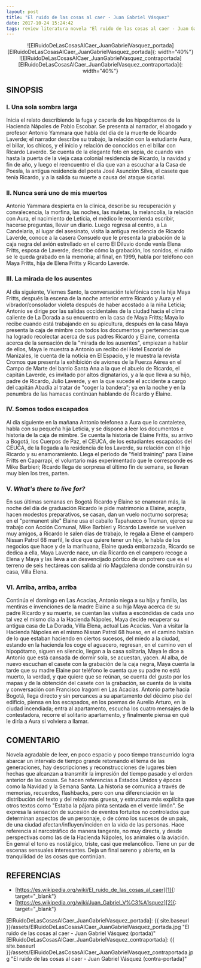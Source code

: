 ```yaml
---
layout: post
title: "El ruido de las cosas al caer - Juan Gabriel Vásquez"
date: 2017-10-24 15:24:42
tags: review literatura novela "El ruido de las cosas al caer - Juan Gabriel Vásquez" "El ruido de las cosas al caer" "Juan Gabriel Vásquez" ElRuidoDeLasCosasAlCaer_JuanGabrielVásquez ElRuidoDeLasCosasAlCaer_JuanGabrielVasquez ElRuidoDeLasCosasAlCaer JuanGabrielVásquez JuanGabrielVasquez
---
```




<div style="text-align:center" markdown="1">
![ElRuidoDeLasCosasAlCaer_JuanGabrielVasquez_portada][ElRuidoDeLasCosasAlCaer_JuanGabrielVasquez_portada]{: width="40%"}
![ElRuidoDeLasCosasAlCaer_JuanGabrielVasquez_contraportada][ElRuidoDeLasCosasAlCaer_JuanGabrielVasquez_contraportada]{: width="40%"}
</div>



## SINOPSIS

### I. Una sola sombra larga
Inicia el relato describiendo la fuga y cacería de los hipopótamos de la Hacienda Nápoles de Pablo Escobar. Se presenta al narrador, el abogado y profesor Antonio Yammara que habla del día de la muerte de Ricardo Laverde; el narrador describe su trabajo, la relación con la estudiante Aura, el billar, los chicos, y el inicio y relación de conocidos en el billar con Ricardo Laverde. Se cuenta de la elegante foto en sepia, de cuando van hasta la puerta de la vieja casa colonial residencia de Ricardo, la navidad y fin de año, y luego el reencuentro el día que van a escuchar a la Casa de Poesía, la antigua residencia del poeta José Asunción Silva, el casete que tenía Ricardo, y a la salida su muerte a causa del ataque sicarial.

### II. Nunca será uno de mis muertos
Antonio Yammara despierta en la clínica, describe su recuperación y convalecencia, la morfina, las noches, las muletas, la melancolía, la relación con Aura, el nacimiento de Leticia, el médico le recomienda escribir, hacerse preguntas, llevar un diario. Luego regresa al centro, a La Candelaria, al lugar del asesinato, visita la antigua residencia de Ricardo Laverde, conoce a la casera Consuelo que le presenta la grabación de la caja negra del avión estrellado en el cerro El Diluvio donde venía Elena Fritts, esposa de Laverde, describe cómo la grabación, los sonidos, el ruido se le queda grabado en la memoria; al final, en 1999, habla por teléfono con Maya Fritts, hija de Elena Fritts y Ricardo Laverde.

### III. La mirada de los ausentes
Al día siguiente, Viernes Santo, la conversación telefónica con la hija Maya Fritts, después la escena de la noche anterior entre Ricardo y Aura y el vibrador/consolador violeta después de haber acostado a la niña Leticia; Antonio se dirige por las salidas occidentales de la ciudad hacia el clima caliente de La Dorada a su encuentro en la casa de Maya Fritts; Maya lo recibe cuando está trabajando en su apicultura, después en la casa Maya presenta la caja de mimbre con todos los documentos y pertenencias que ha logrado recolectar acerca de sus padres Ricardo y Elaine, comenta acerca de la sensación de la "mirada de los ausentes", empiezan a hablar de ellos, Maya le muestra a Antonio un recibo del Hotel Escorial de Manizales, le cuenta de la noticia en El Espacio, y le muestra la revista Cromos que presenta la exhibición de aviones de la Fuerza Aérea en el Campo de Marte del barrio Santa Ana a la que el abuelo de Ricardo, el capitán Laverde, es invitado por altos dignatarios, y a la que lleva a su hijo, padre de Ricardo, Julio Laverde, y en la que sucede el accidente a cargo del capitán Abadía al tratar de "coger la bandera"; ya en la noche y en la penumbra de las hamacas continúan hablando de Ricardo y Elaine.

### IV. Somos todos escapados
Al día siguiente en la mañana Antonio telefonea a Aura que lo cantaletea, habla con su pequeña hija Leticia, y se dispone a leer los documentos e historia de la caja de mimbre. Se cuenta la historia de Elaine Fritts, su arrivo a Bogotá, los Cuerpos de Paz, el CEUCA, de los estudiantes escapados del CEUCA, de la llegada a la residencia de los Laverde, su relación con el hijo Ricardo y su enamoramiento. Llega el período de "field training" para Elaine Fritts en Caparrapí, el voluntario más experimentado que le corresponde es Mike Barbieri; Ricardo llega de sorpresa el último fin de semana, se llevan muy bien los tres, parten.

### V. *What's there to live for?*
En sus últimas semanas en Bogotá Ricardo y Elaine se enamoran más, la noche del día de graduación Ricardo le pide matrimonio a Elaine, acepta, hacen modestos preparativos, se casan, dan un vuelo nocturno sorpresa; en el "permanent site" Elaine usa el caballo Tapahueco o Truman, ejerce su trabajo con Acción Comunal, Mike Barbieri y Ricardo Laverde se vuelven muy amigos, a Ricardo le salen días de trabajo, le regala a Elene el campero Nissan Patrol 68 marfil, le dice que quiere tener un hijo, le habla de los negocios que hace y de la marihuana, Elaine queda embarazada, Ricardo se dedica a ella, Maya Laverde nace, un día Ricardo en el campero recoge a Elena y Maya y las lleva a un desvencijado pórtico de un potrero que es el terreno de seis hectáreas con salida al río Magdalena donde construirán su casa, Villa Elena.

### VI. Arriba, arriba, arriba
Continúa el domingo en Las Acacias, Antonio niega a su hija y familia, las mentiras e invenciones de la madre Elaine a su hija Maya acerca de su padre Ricardo y su muerte, se cuentan las visitas a escóndidas de cada uno tal vez el mismo día a la Hacienda Nápoles, Maya decide recuperar su antigua casa de La Dorada, Villa Elena, actual Las Acacias. Van a visitar la Hacienda Nápoles en el mismo Nissan Patrol 68 hueso, en el camino hablan de lo que estaban haciendo en ciertos sucesos, del miedo a la ciudad, estando en la hacienda los coge el aguacero, regresan, en el camino ven el hipopótamo, siguen en silencio, llegan a la casa solitaria, Maya le dice a Antonio que está cansada de dormir sola, se acuestan, yacen. Al alba, de nuevo escuchan el casete con la grabación de la caja negra, Maya cuenta la tarde que su madre Elaine por teléfono le cuenta que su padre no está muerto, la verdad, y que quiere que se reúnan, se cuenta del gusto por los mapas y de la obtención del casete con la grabación, se cuenta de la visita y conversación con Francisco Iragorri en Las Acacias. Antonio parte hacia Bogotá, llega directo y sin percances a su apartamento del décimo piso del edificio, piensa en los escapados, en los poemas de Aurelio Arturo, en la ciudad incendiada; entra al apartamento, escucha los cuatro mensajes de la contestadora, recorre el solitario apartamento, y finalmente piensa en qué le diría a Aura si volviera a llamar.



## COMENTARIO
Novela agradable de leer, en poco espacio y poco tiempo transcurrido logra abarcar un intervalo de tiempo grande retomando el tema de las generaciones, hay descripciones y reconstrucciones de lugares bien hechas que alcanzan a transmitir la impresión del tiempo pasado y el orden anterior de las cosas. Se hacen referencias a Estados Unidos y épocas como la Navidad y la Semana Santa. La historia se comunica a través de memorias, recuerdos, flashbacks, pero con una diferenciación en la distribución del texto y del relato más gruesa, y estructura más explícita que otros textos como "Estaba la pájara pinta sentada en el verde limón". Se expresa la sensación de sucesión de eventos fortuitos no controlados que determinan aspectos de un personaje, o de cómo los sucesos de un país, de una ciudad afectan/influyen/inciden en la vida de las personas. Hace referencia al narcotráfico de manera tangente, no muy directa, y desde perspectivas como las de la Hacienda Nápoles, los animales o la aviación. En genral el tono es nostálgico, triste, casi que melancólico. Tiene un par de escenas sensuales interesantes. Deja un final sereno y abierto, en la tranquilidad de las cosas que continúan.



## REFERENCIAS
* [https://es.wikipedia.org/wiki/El_ruido_de_las_cosas_al_caer][1]{: target="_blank"}
* [https://es.wikipedia.org/wiki/Juan_Gabriel_V%C3%A1squez][2]{: target="_blank"}



[1]: https://es.wikipedia.org/wiki/El_ruido_de_las_cosas_al_caer
[2]: https://es.wikipedia.org/wiki/Juan_Gabriel_V%C3%A1squez



[ElRuidoDeLasCosasAlCaer_JuanGabrielVasquez_portada]: {{ site.baseurl }}/assets/ElRuidoDeLasCosasAlCaer_JuanGabrielVasquez_portada.jpg "El ruido de las cosas al caer - Juan Gabriel Vásquez (portada)"
[ElRuidoDeLasCosasAlCaer_JuanGabrielVasquez_contraportada]: {{ site.baseurl }}/assets/ElRuidoDeLasCosasAlCaer_JuanGabrielVasquez_contraportada.jpg "El ruido de las cosas al caer - Juan Gabriel Vásquez (contra-portada)"
